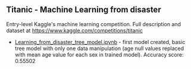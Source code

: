 ## Titanic - Machine Learning from disaster

Entry-level Kaggle's machine learning competition. Full description and dataset at https://www.kaggle.com/competitions/titanic
- [Learning_from_disaster_tree_model.ipynb](https://github.com/okemoto6/Python/blob/main/ML/Titanic/Learning_from_disaster_tree_model.ipynb) - first model created, basic tree model with only one data manipulation (age null values replaced with mean age value for each sex in trained model). Accuracy score: 0.55502
